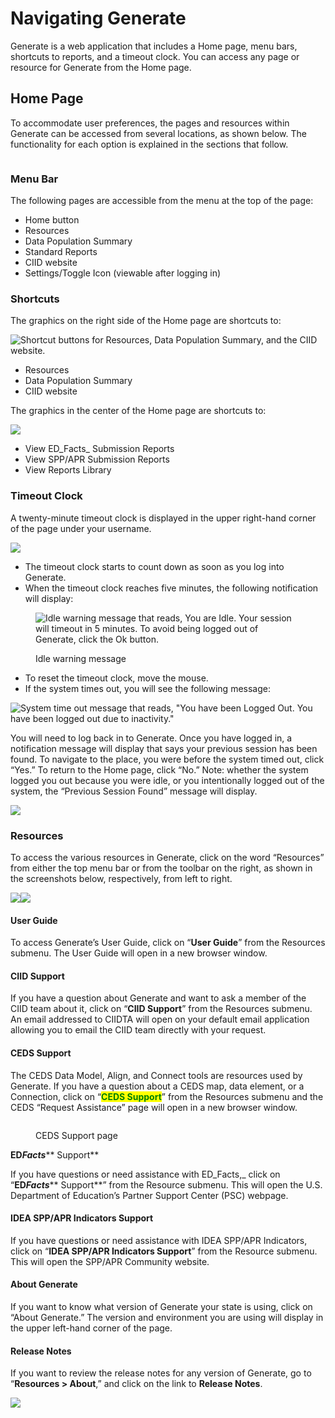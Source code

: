 # Navigating Generate

Generate is a web application that includes a Home page, menu bars, shortcuts to reports, and a timeout clock. You can access any page or resource for Generate from the Home page.

## Home Page <a href="#home_page" id="home_page"></a>

To accommodate user preferences, the pages and resources within Generate can be accessed from several locations, as shown below. The functionality for each option is explained in the sections that follow.

<figure><img src="../../.gitbook/assets/image (181).png" alt=""><figcaption></figcaption></figure>

### Menu Bar <a href="#menu_bar" id="menu_bar"></a>

The following pages are accessible from the menu at the top of the page:

* Home button
* Resources
* Data Population Summary
* Standard Reports
* CIID website
* Settings/Toggle Icon (viewable after logging in)

### Shortcuts <a href="#shortcuts" id="shortcuts"></a>

The graphics on the right side of the Home page are shortcuts to:

![Shortcut buttons for Resources, Data Population Summary, and the CIID website.](<../../.gitbook/assets/image (172).png>)

* Resources
* Data Population Summary
* CIID website

The graphics in the center of the Home page are shortcuts to:

![](<../../.gitbook/assets/image (148).png>)

* View ED_Facts_ Submission Reports
* View SPP/APR Submission Reports
* View Reports Library

### **Timeout Clock**

A twenty-minute timeout clock is displayed in the upper right-hand corner of the page under your username.

![](<../../.gitbook/assets/image (174).png>)

* The timeout clock starts to count down as soon as you log into Generate.
* When the timeout clock reaches five minutes, the following notification will display:

<figure><img src="../../.gitbook/assets/image (27).png" alt="Idle warning message that reads, You are Idle. Your session will timeout in 5 minutes. To avoid being logged out of Generate, click the Ok button."><figcaption><p>Idle warning message</p></figcaption></figure>

* To reset the timeout clock, move the mouse.
* If the system times out, you will see the following message:

![System time out message that reads, "You have been Logged Out. You have been logged out due to inactivity."](<../../.gitbook/assets/image (140).png>)



You will need to log back in to Generate. Once you have logged in, a notification message will display that says your previous session has been found. To navigate to the place, you were before the system timed out, click “Yes.” To return to the Home page, click “No.” Note: whether the system logged you out because you were idle, or you intentionally logged out of the system, the “Previous Session Found” message will display.

![](<../../.gitbook/assets/image (164).png>)

### **Resources**

To access the various resources in Generate, click on the word “Resources” from either the top menu bar or from the toolbar on the right, as shown in the screenshots below, respectively, from left to right.

![](<../../.gitbook/assets/image (129).png>)![](<../../.gitbook/assets/image (131).png>)

#### **User Guide**

To access Generate’s User Guide, click on “**User Guide**” from the Resources submenu. The User Guide will open in a new browser window.

#### **CIID Support**

If you have a question about Generate and want to ask a member of the CIID team about it, click on “**CIID Support**” from the Resources submenu. An email addressed to CIIDTA will open on your default email application allowing you to email the CIID team directly with your request.

#### **CEDS Support**

The CEDS Data Model, Align, and Connect tools are resources used by Generate. If you have a question about a CEDS map, data element, or a Connection, click on “<mark style="color:green;">**CEDS Support**</mark>” from the Resources submenu and the CEDS “Request Assistance” page will open in a new browser window.

<figure><img src="../../.gitbook/assets/image (177).png" alt=""><figcaption><p>CEDS Support page</p></figcaption></figure>

**ED**_**Facts**_** Support**

If you have questions or need assistance with ED_Facts,_ click on “**ED**_**Facts**_** Support**” from the Resource submenu. This will open the U.S. Department of Education’s Partner Support Center (PSC) webpage.

#### **IDEA SPP/APR Indicators Support**

If you have questions or need assistance with IDEA SPP/APR Indicators, click on “**IDEA SPP/APR Indicators Support**” from the Resource submenu. This will open the SPP/APR Community website.

#### **About Generate**

If you want to know what version of Generate your state is using, click on “About Generate.” The version and environment you are using will display in the upper left-hand corner of the page.

#### **Release Notes**

If you want to review the release notes for any version of Generate, go to “**Resources > About**,” and click on the link to **Release Notes**.

![](<../../.gitbook/assets/image (128).png>)
